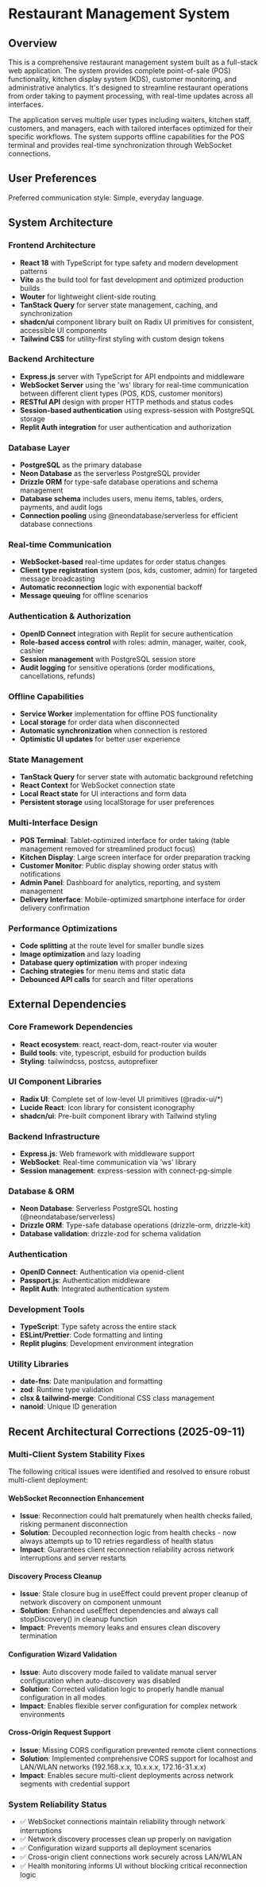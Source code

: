 # Restaurant Management System

## Overview

This is a comprehensive restaurant management system built as a full-stack web application. The system provides complete point-of-sale (POS) functionality, kitchen display system (KDS), customer monitoring, and administrative analytics. It's designed to streamline restaurant operations from order taking to payment processing, with real-time updates across all interfaces.

The application serves multiple user types including waiters, kitchen staff, customers, and managers, each with tailored interfaces optimized for their specific workflows. The system supports offline capabilities for the POS terminal and provides real-time synchronization through WebSocket connections.

## User Preferences

Preferred communication style: Simple, everyday language.

## System Architecture

### Frontend Architecture
- **React 18** with TypeScript for type safety and modern development patterns
- **Vite** as the build tool for fast development and optimized production builds
- **Wouter** for lightweight client-side routing
- **TanStack Query** for server state management, caching, and synchronization
- **shadcn/ui** component library built on Radix UI primitives for consistent, accessible UI components
- **Tailwind CSS** for utility-first styling with custom design tokens

### Backend Architecture
- **Express.js** server with TypeScript for API endpoints and middleware
- **WebSocket Server** using the 'ws' library for real-time communication between different client types (POS, KDS, customer monitors)
- **RESTful API** design with proper HTTP methods and status codes
- **Session-based authentication** using express-session with PostgreSQL storage
- **Replit Auth integration** for user authentication and authorization

### Database Layer
- **PostgreSQL** as the primary database
- **Neon Database** as the serverless PostgreSQL provider
- **Drizzle ORM** for type-safe database operations and schema management
- **Database schema** includes users, menu items, tables, orders, payments, and audit logs
- **Connection pooling** using @neondatabase/serverless for efficient database connections

### Real-time Communication
- **WebSocket-based** real-time updates for order status changes
- **Client type registration** system (pos, kds, customer, admin) for targeted message broadcasting
- **Automatic reconnection** logic with exponential backoff
- **Message queuing** for offline scenarios

### Authentication & Authorization
- **OpenID Connect** integration with Replit for secure authentication
- **Role-based access control** with roles: admin, manager, waiter, cook, cashier
- **Session management** with PostgreSQL session store
- **Audit logging** for sensitive operations (order modifications, cancellations, refunds)

### Offline Capabilities
- **Service Worker** implementation for offline POS functionality
- **Local storage** for order data when disconnected
- **Automatic synchronization** when connection is restored
- **Optimistic UI updates** for better user experience

### State Management
- **TanStack Query** for server state with automatic background refetching
- **React Context** for WebSocket connection state
- **Local React state** for UI interactions and form data
- **Persistent storage** using localStorage for user preferences

### Multi-Interface Design
- **POS Terminal**: Tablet-optimized interface for order taking (table management removed for streamlined product focus)
- **Kitchen Display**: Large screen interface for order preparation tracking
- **Customer Monitor**: Public display showing order status with notifications
- **Admin Panel**: Dashboard for analytics, reporting, and system management
- **Delivery Interface**: Mobile-optimized smartphone interface for order delivery confirmation

### Performance Optimizations
- **Code splitting** at the route level for smaller bundle sizes
- **Image optimization** and lazy loading
- **Database query optimization** with proper indexing
- **Caching strategies** for menu items and static data
- **Debounced API calls** for search and filter operations

## External Dependencies

### Core Framework Dependencies
- **React ecosystem**: react, react-dom, react-router via wouter
- **Build tools**: vite, typescript, esbuild for production builds
- **Styling**: tailwindcss, postcss, autoprefixer

### UI Component Libraries
- **Radix UI**: Complete set of low-level UI primitives (@radix-ui/*)
- **Lucide React**: Icon library for consistent iconography
- **shadcn/ui**: Pre-built component library with Tailwind styling

### Backend Infrastructure
- **Express.js**: Web framework with middleware support
- **WebSocket**: Real-time communication via 'ws' library
- **Session management**: express-session with connect-pg-simple

### Database & ORM
- **Neon Database**: Serverless PostgreSQL hosting (@neondatabase/serverless)
- **Drizzle ORM**: Type-safe database operations (drizzle-orm, drizzle-kit)
- **Database validation**: drizzle-zod for schema validation

### Authentication
- **OpenID Connect**: Authentication via openid-client
- **Passport.js**: Authentication middleware
- **Replit Auth**: Integrated authentication system

### Development Tools
- **TypeScript**: Type safety across the entire stack
- **ESLint/Prettier**: Code formatting and linting
- **Replit plugins**: Development environment integration

### Utility Libraries
- **date-fns**: Date manipulation and formatting
- **zod**: Runtime type validation
- **clsx & tailwind-merge**: Conditional CSS class management
- **nanoid**: Unique ID generation

## Recent Architectural Corrections (2025-09-11)

### Multi-Client System Stability Fixes
The following critical issues were identified and resolved to ensure robust multi-client deployment:

#### WebSocket Reconnection Enhancement
- **Issue**: Reconnection could halt prematurely when health checks failed, risking permanent disconnection
- **Solution**: Decoupled reconnection logic from health checks - now always attempts up to 10 retries regardless of health status
- **Impact**: Guarantees client reconnection reliability across network interruptions and server restarts

#### Discovery Process Cleanup
- **Issue**: Stale closure bug in useEffect could prevent proper cleanup of network discovery on component unmount
- **Solution**: Enhanced useEffect dependencies and always call stopDiscovery() in cleanup function
- **Impact**: Prevents memory leaks and ensures clean discovery termination

#### Configuration Wizard Validation
- **Issue**: Auto discovery mode failed to validate manual server configuration when auto-discovery was disabled
- **Solution**: Corrected validation logic to properly handle manual configuration in all modes
- **Impact**: Enables flexible server configuration for complex network environments

#### Cross-Origin Request Support
- **Issue**: Missing CORS configuration prevented remote client connections
- **Solution**: Implemented comprehensive CORS support for localhost and LAN/WLAN networks (192.168.x.x, 10.x.x.x, 172.16-31.x.x)
- **Impact**: Enables secure multi-client deployments across network segments with credential support

### System Reliability Status
- ✅ WebSocket connections maintain reliability through network interruptions
- ✅ Network discovery processes clean up properly on navigation
- ✅ Configuration wizard supports all deployment scenarios
- ✅ Cross-origin client connections work securely across LAN/WLAN
- ✅ Health monitoring informs UI without blocking critical reconnection logic